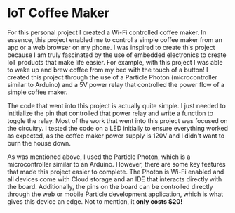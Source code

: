 # IoT Coffee Maker

For this personal project I created a Wi-Fi controlled coffee maker. In essence, this project enabled me to control a 
simple coffee maker from an app or a web browser on my phone. I was inspired to create this project because I am truly 
fascinated by the use of embedded electronics to create IoT products that make life easier. For example, with this 
project I was able to wake up and brew coffee from my bed with the touch of a button! I created this project through 
the use of a Particle Photon (microcontroller similar to Arduino) and a 5V power relay that controlled the power flow 
of a simple coffee maker.

The code that went into this project is actually quite simple. I just needed to intitialize the pin that controlled that 
power relay and write a function to toggle the relay. Most of the work that went into this project was focused on the
circuitry. I tested the code on a LED initially to ensure everything worked as expected, as the coffee maker power supply 
is 120V and I didn't want to burn the house down.

As was mentioned above, I used the Particle Photon, which is a microcontroller similar to an Arduino. However, there are 
some key features that made this project easier to complete. The Photon is Wi-Fi enabled and all devices come with Cloud 
storage and an IDE that interacts directly with the board. Additionally, the pins on the board can be controlled directly
through the web or mobile Particle development application, which is what gives this device an edge. Not to mention, it 
**only costs $20!**
